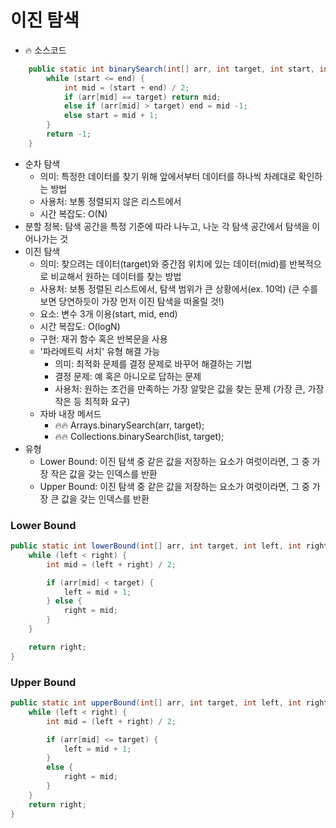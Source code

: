 # 이진 탐색
- 🔥 소스코드
```java
    public static int binarySearch(int[] arr, int target, int start, int end) {
        while (start <= end) {
            int mid = (start + end) / 2;
            if (arr[mid] == target) return mid;
            else if (arr[mid] > target) end = mid -1;
            else start = mid + 1;
        }
        return -1;
    }
```
- 순차 탐색
  - 의미: 특정한 데이터를 찾기 위해 앞에서부터 데이터를 하나씩 차례대로 확인하는 방법
  - 사용처: 보통 정렬되지 않은 리스트에서
  - 시간 복잡도: O(N)
- 분할 정복: 탐색 공간을 특정 기준에 따라 나누고, 나눈 각 탐색 공간에서 탐색을 이어나가는 것
- 이진 탐색
  - 의미: 찾으려는 데이터(target)와 중간점 위치에 있는 데이터(mid)를 반복적으로 비교해서 원하는 데이터를 찾는 방법
  - 사용처: 보통 정렬된 리스트에서, 탐색 범위가 큰 상황에서(ex. 10억) (큰 수를 보면 당연하듯이 가장 먼저 이진 탐색을 떠올릴 것!)
  - 요소: 변수 3개 이용(start, mid, end)
  - 시간 복잡도: O(logN)
  - 구현: 재귀 함수 혹은 반복문을 사용
  - '파라메트릭 서치' 유형 해결 가능
    - 의미: 최적화 문제를 결정 문제로 바꾸어 해결하는 기법
    - 결정 문제: 예 혹은 아니오로 답하는 문제
    - 사용처: 원하는 조건을 만족하는 가장 알맞은 값을 찾는 문제 (가장 큰, 가장 작은 등 최적화 요구)
  - 자바 내장 메서드
    - 🔥🔥 Arrays.binarySearch(arr, target);
    - 🔥🔥 Collections.binarySearch(list, target);
- 유형
  - Lower Bound: 이진 탐색 중 같은 값을 저장하는 요소가 여럿이라면, 그 중 가장 작은 값을 갖는 인덱스를 반환
  - Upper Bound: 이진 탐색 중 같은 값을 저장하는 요소가 여럿이라면, 그 중 가장 큰 값을 갖는 인덱스를 반환

### Lower Bound
```java
public static int lowerBound(int[] arr, int target, int left, int right) {
    while (left < right) {
        int mid = (left + right) / 2;

        if (arr[mid] < target) {
            left = mid + 1;
        } else {
            right = mid; 
        }
    }

    return right;
}
```

### Upper Bound
```java
public static int upperBound(int[] arr, int target, int left, int right) {
    while (left < right) {
        int mid = (left + right) / 2;

        if (arr[mid] <= target) {
            left = mid + 1;
        }
        else { 
            right = mid;
        }
    }
    return right;
}
```